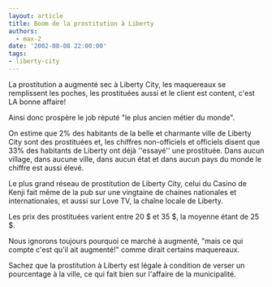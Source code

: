 ```yaml
---
layout: article
title: Boom de la prostitution à Liberty
authors:
  - max-2
date: '2002-08-08 22:00:00'
tags:
- liberty-city
---
```


La prostitution a augmenté sec à Liberty City, les maquereaux se remplissent les poches, les prostituées aussi et le client est content, c'est LA bonne affaire!

Ainsi donc prospère le job réputé "le plus ancien métier du monde".

On estime que 2% des habitants de la belle et charmante ville de Liberty City sont des prostituées et, les chiffres non-officiels et officiels disent que 33% des habitants de Liberty ont déjà ''essayé'' une prostituée. Dans aucun village, dans aucune ville, dans aucun état et dans aucun pays du monde le chiffre est aussi élevé.

Le plus grand réseau de prostitution de Liberty City, celui du Casino de Kenji fait même de la pub sur une vingtaine de chaines nationales et internationales, et aussi sur Love TV, la chaîne locale de Liberty.

Les prix des prostituées varient entre 20 $ et 35 $, la moyenne étant de 25 $.

Nous ignorons toujours pourquoi ce marché à augmenté, "mais ce qui compte c'est qu'il ait augmenté!" comme dirait certains maquereaux.

Sachez que la prostitution à Liberty est légale à condition de verser un pourcentage à la ville, ce qui fait bien sur l'affaire de la municipalité.